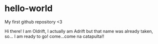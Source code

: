 # hello-world
My first github repository &lt;3

Hi there! I am Oldrift, I actually am Adrift but that name was already taken, so...
I am ready to go! come...come na catapulta!!
